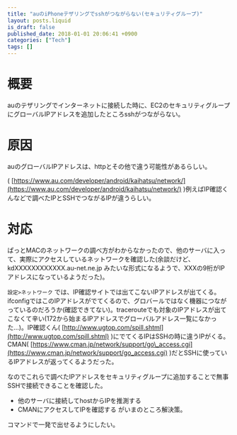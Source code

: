 ```yaml
---
title: "auのiPhoneテザリングでsshがつながらない(セキュリティグループ)"
layout: posts.liquid
is_draft: false
published_date: 2018-01-01 20:06:41 +0900
categories: ["Tech"]
tags: []
---
```


# 概要
auのテザリングでインターネットに接続した時に、EC2のセキュリティグループにグローバルIPアドレスを追加したところsshがつながらない。

# 原因
auのグローバルIPアドレスは、httpとその他で違う可能性があるらしい。

( [https://www.au.com/developer/android/kaihatsu/network/](https://www.au.com/developer/android/kaihatsu/network/) )例えばIP確認くんなどで調べたIPとSSHでつながるIPが違うらしい。

# 対応
ぱっとMACのネットワークの調べ方がわからなかったので、他のサーバに入って、実際にアクセスしているネットワークを確認した(余談だけど、kdXXXXXXXXXXXX.au-net.ne.jp みたいな形式になるようで、XXXの9桁がIPアドレスになっているようだった)。

`設定>ネットワーク` では、IP確認サイトでは出てこないIPアドレスが出てくる。ifconfigではこのIPアドレスがでてくるので、グロバールではなく機器につながっているのだろうか(確認できてない)。tracerouteでも対象のIPアドレスが出てこなくて辛い(172から始まるIPアドレスでグローバルアドレス一覧になかった...)。IP確認くん( [http://www.ugtop.com/spill.shtml](http://www.ugtop.com/spill.shtml) )にでてくるIPはSSHの時に違うIPがくる。CMAN( [https://www.cman.jp/network/support/go\_access.cgi](https://www.cman.jp/network/support/go_access.cgi) )だとSSHに使っているIPアドレスが返ってくるようだった。

なのでこれらで調べたIPアドレスをセキュリティグループに追加することで無事SSHで接続できることを確認した。

- 他のサーバに接続してhostからIPを推測する
- CMANにアクセスしてIPを確認する
がいまのところ解決策。

コマンドで一発で出せるようにしたい。



